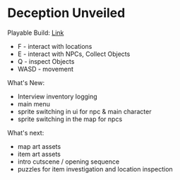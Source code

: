 # Deception Unveiled
 
Playable Build: [Link](https://dahmanp.github.io/Deception-Unveiled/)
- F - interact with  locations
- E - interact with NPCs, Collect Objects
- Q - inspect Objects
- WASD - movement

What's New:
- Interview inventory logging
- main menu
- sprite switching in ui for npc & main character
- sprite switching in the map for npcs

What's next:
- map art assets
- item art assets
- intro cutscene / opening sequence
- puzzles for item investigation and location inspection
